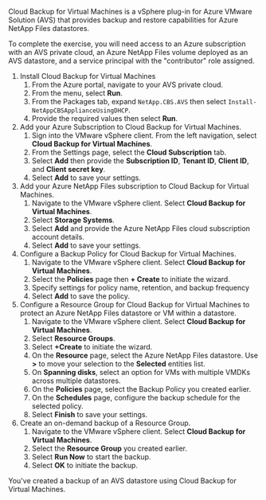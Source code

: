 Cloud Backup for Virtual Machines is a vSphere plug-in for Azure VMware Solution (AVS) that provides backup and restore capabilities for Azure NetApp Files datastores.

To complete the exercise, you will need access to an Azure subscription with an AVS private cloud, an Azure NetApp Files volume deployed as an AVS datastore, and a service principal with the "contributor" role assigned.

1. Install Cloud Backup for Virtual Machines
    1. From the Azure portal, navigate to your AVS private cloud.
    1. From the menu, select **Run**.
    1. From the Packages tab, expand `NetApp.CBS.AVS` then select `Install-NetAppCBSApplianceUsingDHCP`.
    1. Provide the required values then select **Run**.
1. Add your Azure Subscription to Cloud Backup for Virtual Machines.
    1. Sign into the VMware vSphere client. From the left navigation, select **Cloud Backup for Virtual Machines**.
    1. From the Settings page, select the **Cloud Subscription** tab.
    1. Select **Add** then provide the **Subscription ID**, **Tenant ID**, **Client ID**, and **Client secret key**.
    1. Select **Add** to save your settings.
1. Add your Azure NetApp Files subscription to Cloud Backup for Virtual Machines.
    1. Navigate to the VMware vSphere client. Select **Cloud Backup for Virtual Machines**.
    1. Select **Storage Systems**.
    1. Select **Add** and provide the Azure NetApp Files cloud subscription account details.
    1. Select **Add** to save your settings.
1. Configure a Backup Policy for Cloud Backup for Virtual Machines.
    1. Navigate to the VMware vSphere client. Select **Cloud Backup for Virtual Machines**.
    1. Select the **Policies** page then **+ Create** to initiate the wizard.
    1. Specify settings for policy name, retention, and backup frequency
    1. Select **Add** to save the policy.
1. Configure a Resource Group for Cloud Backup for Virtual Machines to protect an Azure NetApp Files datastore or VM within a datastore.
    1. Navigate to the VMware vSphere client. Select **Cloud Backup for Virtual Machines**.
    1. Select **Resource Groups**.
    1. Select **+Create** to initiate the wizard.
    1. On the **Resource** page, select the Azure NetApp Files datastore. Use **>** to move your selection to the **Selected** entities list.
    1. On **Spanning disks**, select an option for VMs with multiple VMDKs across multiple datastores.
    1. On the **Policies** page, select the Backup Policy you created earlier.
    1. On the **Schedules** page, configure the backup schedule for the selected policy.
    1. Select **Finish** to save your settings.
1. Create an on-demand backup of a Resource Group.
    1. Navigate to the VMware vSphere client. Select **Cloud Backup for Virtual Machines**.
    1. Select the **Resource Group** you created earlier.
    1. Select **Run Now** to start the backup.
    1. Select **OK** to initiate the backup.

You've created a backup of an AVS datastore using Cloud Backup for Virtual Machines.